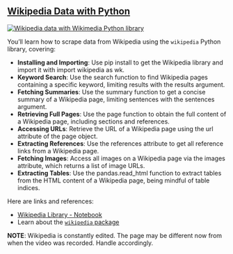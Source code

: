 ## [Wikipedia Data with Python](#/wikipedia-data-with-python?id=wikipedia-data-with-python)

[![Wikipedia data with Wikimedia Python library](https://i.ytimg.com/vi_webp/b6puvm-QEY0/sddefault.webp)](https://youtu.be/b6puvm-QEY0)

You’ll learn how to scrape data from Wikipedia using the `wikipedia` Python library, covering:

* **Installing and Importing**: Use pip install to get the Wikipedia library and import it with import wikipedia as wk.
* **Keyword Search**: Use the search function to find Wikipedia pages containing a specific keyword, limiting results with the results argument.
* **Fetching Summaries**: Use the summary function to get a concise summary of a Wikipedia page, limiting sentences with the sentences argument.
* **Retrieving Full Pages**: Use the page function to obtain the full content of a Wikipedia page, including sections and references.
* **Accessing URLs**: Retrieve the URL of a Wikipedia page using the url attribute of the page object.
* **Extracting References**: Use the references attribute to get all reference links from a Wikipedia page.
* **Fetching Images**: Access all images on a Wikipedia page via the images attribute, which returns a list of image URLs.
* **Extracting Tables**: Use the pandas.read\_html function to extract tables from the HTML content of a Wikipedia page, being mindful of table indices.

Here are links and references:

* [Wikipedia Library - Notebook](https://colab.research.google.com/drive/1-w8Jo6xcQs2jK0NxNddPW4HVCZhXmTBe)
* Learn about the [`wikipedia` package](https://wikipedia.readthedocs.io/en/latest/)

**NOTE**: Wikipedia is constantly edited. The page may be different now from when the video was recorded. Handle accordingly.
